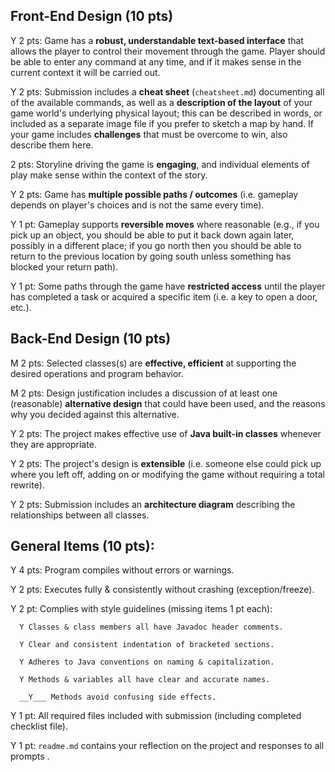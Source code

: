 ## Front-End Design (10 pts)

Y 2 pts: Game has a **robust, understandable text-based interface** that allows the player to control their movement through the game.  Player should be able to enter any command at any time, and if it makes sense in the current context it will be carried out.

Y 2 pts: Submission includes a **cheat sheet** (`cheatsheet.md`) documenting all of the available commands, as well as a **description of the layout** of your game world's underlying physical layout; this can be described in words, or included as a separate image file if you prefer to sketch a map by hand.  If your game includes **challenges** that must be overcome to win, also describe them here.

 2 pts: Storyline driving the game is **engaging**, and individual elements of play make sense within the context of the story.

Y 2 pts: Game has **multiple possible paths / outcomes** (i.e. gameplay depends on player's choices and is not the same every time).

Y 1 pt: Gameplay supports **reversible moves** where reasonable (e.g., if you pick up an object, you should be able to put it back down again later, possibly in a different place; if you go north then you should be able to return to the previous location by going south unless something has blocked your return path).

Y 1 pt: Some paths through the game have **restricted access** until the player has completed a task or acquired a specific item (i.e. a key to open a door, etc.).


## Back-End Design (10 pts)

M 2 pts: Selected classes(s) are **effective, efficient** at supporting the desired operations and program behavior.

M 2 pts: Design justification includes a discussion of at least one (reasonable) **alternative design** that could have been used, and the reasons why you decided against this alternative.

Y 2 pts: The project makes effective use of **Java built-in classes** whenever they are appropriate.

Y 2 pts: The project's design is **extensible** (i.e. someone else could pick up where you left off, adding on or modifying the game without requiring a total rewrite).

Y 2 pts: Submission includes an **architecture diagram** describing the relationships between all classes.


## General Items (10 pts):
Y 4 pts: Program compiles without errors or warnings.

Y 2 pts: Executes fully & consistently without crashing (exception/freeze).

Y 2 pt: Complies with style guidelines (missing items 1 pt each):

      Y Classes & class members all have Javadoc header comments.

      Y Clear and consistent indentation of bracketed sections.

      Y Adheres to Java conventions on naming & capitalization.

      Y Methods & variables all have clear and accurate names.

      __Y___ Methods avoid confusing side effects.

Y 1 pt: All required files included with submission (including completed checklist file).

Y 1 pt: `readme.md` contains your reflection on the project and responses to all prompts .
